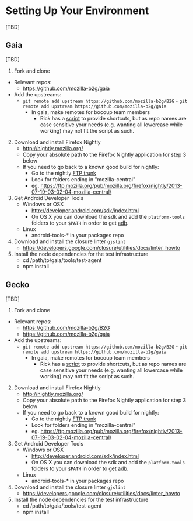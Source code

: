 # Setting Up Your Environment
[TBD]

## Gaia
[TBD]

1. Fork and clone
* Relevant repos:
  * https://github.com/mozilla-b2g/gaia
* Add the upstreams:
  * `git remote add upstream https://github.com/mozilla-b2g/B2G`
        - `git remote add upstream https://github.com/mozilla-b2g/gaia`
    - In gaia, make remotes for bocoup team members
        - Rick has a [script](https://github.com/bocoup/gaia-notes/blob/master/gaia_remotes.sh) to provide shortcuts, but as repo names are case sensitive your needs (e.g. wanting all lowercase while working) may not fit the script as such.
2. Download and install Firefox Nightly
    - http://nightly.mozilla.org/
    - Copy your absolute path to the Firefox Nightly application for step 3 below
    - If you need to go back to a known good build for nightly:
        - Go to the nightly [FTP trunk](https://ftp.mozilla.org/pub/mozilla.org/firefox/nightly/)
        - Look for folders ending in "mozilla-central"
        - eg. https://ftp.mozilla.org/pub/mozilla.org/firefox/nightly/2013-07-19-03-02-04-mozilla-central/
3. Get Android Developer Tools
    - Windows or OSX
        - http://developer.android.com/sdk/index.html
        - On OS X you can download the sdk and add the `platform-tools` folders to your `$PATH` in order to get [adb](http://developer.android.com/tools/help/adb.html). 
    - Linux
        - android-tools-* in your packages repo
4. Download and install the closure linter `gjslint`
    - https://developers.google.com/closure/utilities/docs/linter_howto
5. Install the node dependencies for the test infrastructure
    - cd /path/to/gaia/tools/test-agent
    - npm install

## Gecko
[TBD]

1. Fork and clone
* Relevant repos:
  * https://github.com/mozilla-b2g/B2G
  * https://github.com/mozilla-b2g/gaia
* Add the upstreams:
  * `git remote add upstream https://github.com/mozilla-b2g/B2G`
        - `git remote add upstream https://github.com/mozilla-b2g/gaia`
    - In gaia, make remotes for bocoup team members
        - Rick has a [script](https://github.com/bocoup/gaia-notes/blob/master/gaia_remotes.sh) to provide shortcuts, but as repo names are case sensitive your needs (e.g. wanting all lowercase while working) may not fit the script as such.
2. Download and install Firefox Nightly
    - http://nightly.mozilla.org/
    - Copy your absolute path to the Firefox Nightly application for step 3 below
    - If you need to go back to a known good build for nightly:
        - Go to the nightly [FTP trunk](https://ftp.mozilla.org/pub/mozilla.org/firefox/nightly/)
        - Look for folders ending in "mozilla-central"
        - eg. https://ftp.mozilla.org/pub/mozilla.org/firefox/nightly/2013-07-19-03-02-04-mozilla-central/
3. Get Android Developer Tools
    - Windows or OSX
        - http://developer.android.com/sdk/index.html
        - On OS X you can download the sdk and add the `platform-tools` folders to your `$PATH` in order to get [adb](http://developer.android.com/tools/help/adb.html). 
    - Linux
        - android-tools-* in your packages repo
4. Download and install the closure linter `gjslint`
    - https://developers.google.com/closure/utilities/docs/linter_howto
5. Install the node dependencies for the test infrastructure
    - cd /path/to/gaia/tools/test-agent
    - npm install